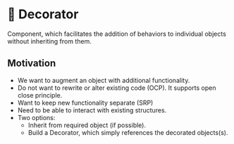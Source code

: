 # 💟 Decorator
Component, which facilitates the addition of behaviors to individual objects without inheriting from them. 

## Motivation 
- We want to augment an object with additional functionality.
- Do not want to rewrite or alter existing code (OCP). It supports open close principle.
- Want to keep new functionality separate (SRP)
- Need to be able to interact with existing structures.
- Two options:
  - Inherit from required object (if possible).
  - Build a Decorator, which simply references the decorated objects(s).

